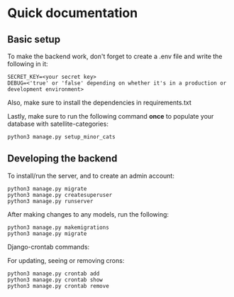 # Quick documentation

## Basic setup
To make the backend work, don't forget to create a .env file and write the following in it:
```.env
SECRET_KEY=<your secret key>
DEBUG=<'true' or 'false' depending on whether it's in a production or development environment>
```

Also, make sure to install the dependencies in requirements.txt

Lastly, make sure to run the following command **once** to populate your database with satellite-categories:
```
python3 manage.py setup_minor_cats
```

## Developing the backend
To install/run the server, and to create an admin account:

```
python3 manage.py migrate
python3 manage.py createsuperuser
python3 manage.py runserver
```

After making changes to any models, run the following:
```
python3 manage.py makemigrations
python3 manage.py migrate
```

Django-crontab commands:

For updating, seeing or removing crons:
```
python3 manage.py crontab add
python3 manage.py crontab show
python3 manage.py crontab remove
```